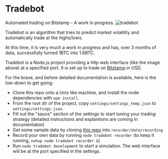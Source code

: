 # Tradebot
Automated trading on Bitstamp - A work in progress.
![tradebot](https://user-images.githubusercontent.com/998947/47151580-05f97600-d2d2-11e8-88bb-508450b9c019.png)

Tradebot is an algorithm that tries to predict market volatility and automatically trade at the highs/lows.

At this time, it is very much a work in progress and has, over 3 months of data, successfully turned 1BTC into 1.6BTC.

Tradebot is a Node.js project providing a http web interface (like the image above) at a specified port. It is set up to trade on [Bitstamp](https://bitstamp.net) in USD.

For the brave, and before detailed documentation is available, here is the low-down to get going: 
* Clone this repo onto a Unix like machine, and install the node dependencies with `npm install`.
* From the root dir of the project, copy `settings/settings_temp.json` to `settings/settings.json`.
* Fill out the "sauce" section of the settings to start tuning your trading strategy (detailed instructions and explantions are coming in documentaton)
* Get some sample data by cloning [this repo](https://github.com/Openpoint/tradebotdata) into `recorder/data/recording`
* Record your own data by running `node tradebot recorder` (to keep it running, `nohup node tradebot recorder &`)
* Run `node tradebot development` to start a simulation. The web interface will be at the port specified in the settings.
